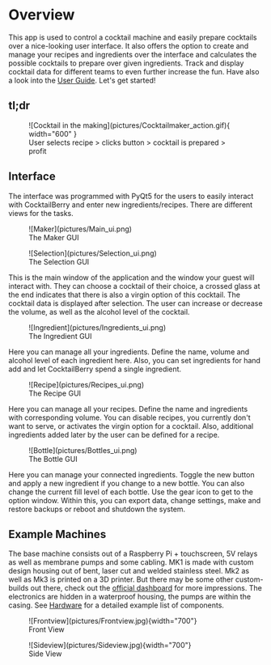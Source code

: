 # Overview

This app is used to control a cocktail machine and easily prepare cocktails over a nice-looking user interface.
It also offers the option to create and manage your recipes and ingredients over the interface and calculates the possible cocktails to prepare over given ingredients.
Track and display cocktail data for different teams to even further increase the fun.
Have also a look into the [User Guide](assets/CocktailBerryUserGuide.pdf).
Let's get started!

## tl;dr

<figure markdown>
  ![Cocktail in the making](pictures/Cocktailmaker_action.gif){ width="600" }
  <figcaption>User selects recipe > clicks button > cocktail is prepared > profit</figcaption>
</figure>

## Interface

The interface was programmed with PyQt5 for the users to easily interact with CocktailBerry and enter new ingredients/recipes. There are different views for the tasks.

<figure markdown>
  ![Maker](pictures/Main_ui.png)
  <figcaption>The Maker GUI</figcaption>
</figure>

<figure markdown>
  ![Selection](pictures/Selection_ui.png)
  <figcaption>The Selection GUI</figcaption>
</figure>

This is the main window of the application and the window your guest will interact with.
They can choose a cocktail of their choice, a crossed glass at the end indicates that there is also a virgin option of this cocktail.
The cocktail data is displayed after selection.
The user can increase or decrease the volume, as well as the alcohol level of the cocktail.

<figure markdown>
  ![Ingredient](pictures/Ingredients_ui.png)
  <figcaption>The Ingredient GUI</figcaption>
</figure>

Here you can manage all your ingredients.
Define the name, volume and alcohol level of each ingredient here.
Also, you can set ingredients for hand add and let CocktailBerry spend a single ingredient.

<figure markdown>
  ![Recipe](pictures/Recipes_ui.png)
  <figcaption>The Recipe GUI</figcaption>
</figure>

Here you can manage all your recipes.
Define the name and ingredients with corresponding volume.
You can disable recipes, you currently don't want to serve, or activates the virgin option for a cocktail.
Also, additional ingredients added later by the user can be defined for a recipe.

<figure markdown>
  ![Bottle](pictures/Bottles_ui.png)
  <figcaption>The Bottle GUI</figcaption>
</figure>

Here you can manage your connected ingredients.
Toggle the new button and apply a new ingredient if you change to a new bottle.
You can also change the current fill level of each bottle.
Use the gear icon to get to the option window.
Within this, you can export data, change settings, make and restore backups or reboot and shutdown the system.

## Example Machines

The base machine consists out of a Raspberry Pi + touchscreen, 5V relays as well as membrane pumps and some cabling.
MK1 is made with custom design housing out of bent, laser cut and welded stainless steel.
Mk2 as well as Mk3 is printed on a 3D printer.
But there may be some other custom-builds out there, check out the [official dashboard](https://stats-cocktailberry.streamlit.app/#existing-machines) for more impressions.
The electronics are hidden in a waterproof housing, the pumps are within the casing.
See [Hardware](hardware.md) for a detailed example list of components.

<figure markdown>
  ![Frontview](pictures/Frontview.jpg){width="700"}
  <figcaption>Front View</figcaption>
</figure>

<figure markdown>
  ![Sideview](pictures/Sideview.jpg){width="700"}
  <figcaption>Side View</figcaption>
</figure>